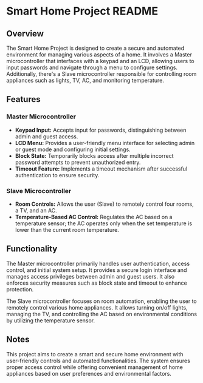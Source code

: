 # Smart Home Project README

## Overview
The Smart Home Project is designed to create a secure and automated environment for managing various aspects of a home. It involves a Master microcontroller that interfaces with a keypad and an LCD, allowing users to input passwords and navigate through a menu to configure settings. Additionally, there's a Slave microcontroller responsible for controlling room appliances such as lights, TV, AC, and monitoring temperature.

## Features

### Master Microcontroller
- **Keypad Input:** Accepts input for passwords, distinguishing between admin and guest access.
- **LCD Menu:** Provides a user-friendly menu interface for selecting admin or guest mode and configuring initial settings.
- **Block State:** Temporarily blocks access after multiple incorrect password attempts to prevent unauthorized entry.
- **Timeout Feature:** Implements a timeout mechanism after successful authentication to ensure security.

### Slave Microcontroller
- **Room Controls:** Allows the user (Slave) to remotely control four rooms, a TV, and an AC.
- **Temperature-Based AC Control:** Regulates the AC based on a temperature sensor; the AC operates only when the set temperature is lower than the current room temperature.

## Functionality
The Master microcontroller primarily handles user authentication, access control, and initial system setup. It provides a secure login interface and manages access privileges between admin and guest users. It also enforces security measures such as block state and timeout to enhance protection.

The Slave microcontroller focuses on room automation, enabling the user to remotely control various home appliances. It allows turning on/off lights, managing the TV, and controlling the AC based on environmental conditions by utilizing the temperature sensor.

## Notes
This project aims to create a smart and secure home environment with user-friendly controls and automated functionalities. The system ensures proper access control while offering convenient management of home appliances based on user preferences and environmental factors.
